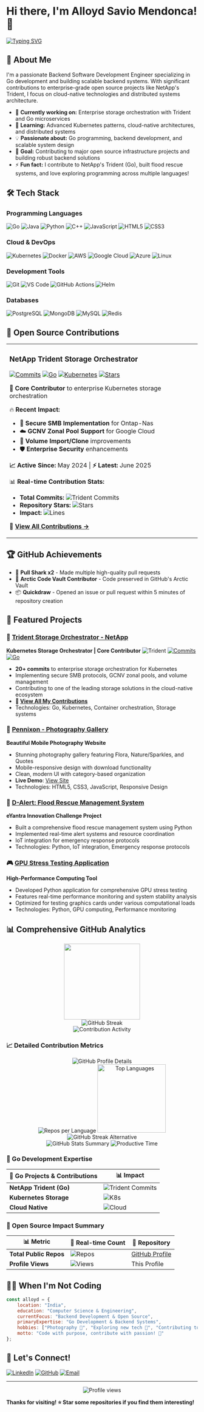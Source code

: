# Hi there, I'm Alloyd Savio Mendonca! 👋

[![Typing SVG](https://readme-typing-svg.demolab.com/?font=Fira+Code&pause=1000&color=36BCF7&width=435&lines=Backend+Software+Development+Engineer;Go+Developer+%26+Open+Source+Contributor;Kubernetes+%26+Container+Expert;Building+Scalable+Backend+Systems;Always+Learning+New+Technologies)](https://github.com/alloydsa)

## 🚀 About Me

I'm a passionate Backend Software Development Engineer specializing in Go development and building scalable backend systems. With significant contributions to enterprise-grade open source projects like NetApp's Trident, I focus on cloud-native technologies and distributed systems architecture.

- 🔭 **Currently working on:** Enterprise storage orchestration with Trident and Go microservices
- 🌱 **Learning:** Advanced Kubernetes patterns, cloud-native architectures, and distributed systems
- 💡 **Passionate about:** Go programming, backend development, and scalable system design
- 🎯 **Goal:** Contributing to major open source infrastructure projects and building robust backend solutions
- ⚡ **Fun fact:** I contribute to NetApp's Trident (Go), built flood rescue systems, and love exploring programming across multiple languages!

## 🛠️ Tech Stack

### Programming Languages
![Go](https://img.shields.io/badge/-Go-00ADD8?style=flat&logo=go&logoColor=white)
![Java](https://img.shields.io/badge/-Java-007396?style=flat&logo=java&logoColor=white)
![Python](https://img.shields.io/badge/-Python-3776AB?style=flat&logo=python&logoColor=white)
![C++](https://img.shields.io/badge/-C++-00599C?style=flat&logo=c%2B%2B&logoColor=white)
![JavaScript](https://img.shields.io/badge/-JavaScript-F7DF1E?style=flat&logo=javascript&logoColor=black)
![HTML5](https://img.shields.io/badge/-HTML5-E34F26?style=flat&logo=html5&logoColor=white)
![CSS3](https://img.shields.io/badge/-CSS3-1572B6?style=flat&logo=css3&logoColor=white)

### Cloud & DevOps
![Kubernetes](https://img.shields.io/badge/-Kubernetes-326CE5?style=flat&logo=kubernetes&logoColor=white)
![Docker](https://img.shields.io/badge/-Docker-2496ED?style=flat&logo=docker&logoColor=white)
![AWS](https://img.shields.io/badge/-AWS-232F3E?style=flat&logo=amazon-aws&logoColor=white)
![Google Cloud](https://img.shields.io/badge/-Google%20Cloud-4285F4?style=flat&logo=google-cloud&logoColor=white)
![Azure](https://img.shields.io/badge/-Azure-0078D4?style=flat&logo=microsoft-azure&logoColor=white)
![Linux](https://img.shields.io/badge/-Linux-FCC624?style=flat&logo=linux&logoColor=black)

### Development Tools
![Git](https://img.shields.io/badge/-Git-F05032?style=flat&logo=git&logoColor=white)
![VS Code](https://img.shields.io/badge/-VS%20Code-007ACC?style=flat&logo=visual-studio-code&logoColor=white)
![GitHub Actions](https://img.shields.io/badge/-GitHub%20Actions-2088FF?style=flat&logo=github-actions&logoColor=white)
![Helm](https://img.shields.io/badge/-Helm-0F1689?style=flat&logo=helm&logoColor=white)

### Databases
![PostgreSQL](https://img.shields.io/badge/-PostgreSQL-336791?style=flat&logo=postgresql&logoColor=white)
![MongoDB](https://img.shields.io/badge/-MongoDB-47A248?style=flat&logo=mongodb&logoColor=white)
![MySQL](https://img.shields.io/badge/-MySQL-4479A1?style=flat&logo=mysql&logoColor=white)
![Redis](https://img.shields.io/badge/-Redis-DC382D?style=flat&logo=redis&logoColor=white)

## 🌟 **Open Source Contributions**

<table>
<tr>
<td>

### NetApp Trident Storage Orchestrator
[![Commits](https://img.shields.io/badge/🚀%20Trident%20Commits-20+-brightgreen?style=for-the-badge&logo=git)](https://github.com/NetApp/trident/commits?author=alloydsa)
[![Go](https://img.shields.io/badge/Go-00ADD8?style=for-the-badge&logo=go&logoColor=white)](https://github.com/NetApp/trident)
[![Kubernetes](https://img.shields.io/badge/kubernetes-326ce5?style=for-the-badge&logo=kubernetes&logoColor=white)](https://github.com/NetApp/trident)
[![Stars](https://img.shields.io/github/stars/NetApp/trident?style=for-the-badge&logo=github&color=yellow&label=⭐)](https://github.com/NetApp/trident)

**🎯 Core Contributor** to enterprise Kubernetes storage orchestration

🔥 **Recent Impact:**
- 🔐 **Secure SMB Implementation** for Ontap-Nas
- ☁️ **GCNV Zonal Pool Support** for Google Cloud  
- 📂 **Volume Import/Clone** improvements
- 🛡️ **Enterprise Security** enhancements

**📈 Active Since:** May 2024 | **⚡ Latest:** June 2025

📊 **Real-time Contribution Stats:**
- **Total Commits:** ![Trident Commits](https://img.shields.io/badge/dynamic/json?color=brightgreen&label=&query=$.length&url=https://api.github.com/repos/NetApp/trident/commits?author=alloydsa&style=flat-square&logo=git&suffix=%20commits)
- **Repository Stars:** ![Stars](https://img.shields.io/github/stars/NetApp/trident?style=flat-square&logo=github&color=yellow)
- **Impact:** ![Lines](https://img.shields.io/badge/Impact-Enterprise%20Storage-blue?style=flat-square&logo=kubernetes)

🔗 **[View All Contributions →](https://github.com/NetApp/trident/commits?author=alloydsa)**

</td>
</tr>
</table>

## 🏆 GitHub Achievements

- 🦈 **Pull Shark x2** - Made multiple high-quality pull requests
- 🌟 **Arctic Code Vault Contributor** - Code preserved in GitHub's Arctic Vault
- 📦 **Quickdraw** - Opened an issue or pull request within 5 minutes of repository creation

## 🎯 **Featured Projects**

### 🚀 [Trident Storage Orchestrator - NetApp](https://github.com/NetApp/trident)
**Kubernetes Storage Orchestrator | Core Contributor**
![Trident](https://img.shields.io/badge/NetApp-Trident-blue?style=for-the-badge&logo=kubernetes)
[![Commits](https://img.shields.io/badge/Commits-20-brightgreen?style=for-the-badge)](https://github.com/NetApp/trident/commits?author=alloydsa)
[![Go](https://img.shields.io/badge/Go-00ADD8?style=for-the-badge&logo=go&logoColor=white)](https://github.com/NetApp/trident)

- **20+ commits** to enterprise storage orchestration for Kubernetes
- Implementing secure SMB protocols, GCNV zonal pools, and volume management
- Contributing to one of the leading storage solutions in the cloud-native ecosystem
- **🔗 [View All My Contributions](https://github.com/NetApp/trident/commits?author=alloydsa)**
- Technologies: Go, Kubernetes, Container orchestration, Storage systems

### 📸 [Pennixon - Photography Gallery](https://github.com/alloydsa/Pennixon)
**Beautiful Mobile Photography Website**
- Stunning photography gallery featuring Flora, Nature/Sparkles, and Quotes
- Mobile-responsive design with download functionality
- Clean, modern UI with category-based organization
- **Live Demo**: [View Site](https://alloydsa.github.io/Pennixon/)
- Technologies: HTML5, CSS3, JavaScript, Responsive Design

### 🌊 [D-Alert: Flood Rescue Management System](https://github.com/alloydsa/flood-rescue-system)
**eYantra Innovation Challenge Project**
- Built a comprehensive flood rescue management system using Python
- Implemented real-time alert systems and resource coordination
- IoT integration for emergency response protocols
- Technologies: Python, IoT integration, Emergency response protocols

### 🎮 [GPU Stress Testing Application](https://github.com/alloydsa/gpu-stress-app)
**High-Performance Computing Tool**
- Developed Python application for comprehensive GPU stress testing
- Features real-time performance monitoring and system stability analysis
- Optimized for testing graphics cards under various computational loads
- Technologies: Python, GPU computing, Performance monitoring

## 📊 Comprehensive GitHub Analytics

<div align="center">
  <img height="200em" src="https://github-readme-stats.vercel.app/api?username=alloydsa&show_icons=true&theme=tokyonight&include_all_commits=true&count_private=true&hide_border=true"/>
</div>

<div align="center">
  <img src="https://github-readme-streak-stats.herokuapp.com/?user=alloydsa&theme=tokyonight&hide_border=true" alt="GitHub Streak" />
</div>

<div align="center">
  <img src="https://github-readme-activity-graph.vercel.app/graph?username=alloydsa&theme=tokyo-night&bg_color=1a1b27&color=38bdae&line=70a5fd&point=bf91f3&area=true&hide_border=true" alt="Contribution Activity" />
</div>

### 📈 Detailed Contribution Metrics
<div align="center">
  <img src="https://github-profile-summary-cards.vercel.app/api/cards/profile-details?username=alloydsa&theme=tokyonight" alt="GitHub Profile Details" />
</div>

<div align="center">
  <img src="https://github-profile-summary-cards.vercel.app/api/cards/repos-per-language?username=alloydsa&theme=tokyonight" alt="Repos per Language" />
  <img height="180em" src="https://github-readme-stats.vercel.app/api/top-langs/?username=alloydsa&layout=compact&langs_count=8&theme=tokyonight&hide_border=true&count_private=true&include_all_commits=true&card_width=320" alt="Top Languages"/>
</div>

<div align="center">
  <img src="https://streak-stats.demolab.com/?user=alloydsa&theme=tokyonight&hide_border=true&date_format=M%20j%5B%2C%20Y%5D" alt="GitHub Streak Alternative" />
</div>

<div align="center">
  <img src="https://github-profile-summary-cards.vercel.app/api/cards/stats?username=alloydsa&theme=tokyonight" alt="GitHub Stats Summary" />
  <img src="https://github-profile-summary-cards.vercel.app/api/cards/productive-time?username=alloydsa&theme=tokyonight&utcOffset=5.5" alt="Productive Time" />
</div>

### 🐹 Go Development Expertise
<div align="center">

| 🔧 **Go Projects & Contributions** | 📊 **Impact** |
|-------------------------------------|---------------|
| **NetApp Trident (Go)** | ![Trident Commits](https://img.shields.io/badge/20%2B%20commits-Enterprise%20Storage-00ADD8?style=flat-square&logo=go) |
| **Kubernetes Storage** | ![K8s](https://img.shields.io/badge/Core%20Contributor-Storage%20Orchestration-326CE5?style=flat-square&logo=kubernetes) |
| **Cloud Native** | ![Cloud](https://img.shields.io/badge/Go%20Microservices-Backend%20Systems-4285F4?style=flat-square&logo=googlecloud) |

</div>

### 🚀 Open Source Impact Summary
<div align="center">

| 📊 **Metric** | 🔢 **Real-time Count** | 📂 **Repository** |
|---------------|------------------------|-------------------|
| **Total Public Repos** | ![Repos](https://img.shields.io/badge/dynamic/json?color=blue&label=&query=public_repos&url=https://api.github.com/users/alloydsa&style=flat-square&logo=github) | [GitHub Profile](https://github.com/alloydsa) |
| **Profile Views** | ![Views](https://komarev.com/ghpvc/?username=alloydsa&style=flat-square&color=brightgreen) | This Profile |

</div>

## 🏃‍♂️ When I'm Not Coding

```javascript
const alloyd = {
    location: "India",
    education: "Computer Science & Engineering",
    currentFocus: "Backend Development & Open Source",
    primaryExpertise: "Go Development & Backend Systems",
    hobbies: ["Photography 📸", "Exploring new tech 🚀", "Contributing to OSS 💻"],
    motto: "Code with purpose, contribute with passion! 🌟"
};
```

## 🤝 Let's Connect!

[![LinkedIn](https://img.shields.io/badge/-LinkedIn-0077B5?style=for-the-badge&logo=linkedin&logoColor=white)](https://www.linkedin.com/in/alloydsavio/)
[![GitHub](https://img.shields.io/badge/-GitHub-181717?style=for-the-badge&logo=github&logoColor=white)](https://github.com/alloydsa)
[![Email](https://img.shields.io/badge/-Email-D14836?style=for-the-badge&logo=gmail&logoColor=white)](mailto:167860552+alloydsa@users.noreply.github.com)

---

<div align="center">
  <img src="https://komarev.com/ghpvc/?username=alloydsa&color=blueviolet&style=flat-square&label=Profile+Views" alt="Profile views" />
</div>

**Thanks for visiting! ⭐ Star some repositories if you find them interesting!**

<!-- Last updated: July 2025 -->
